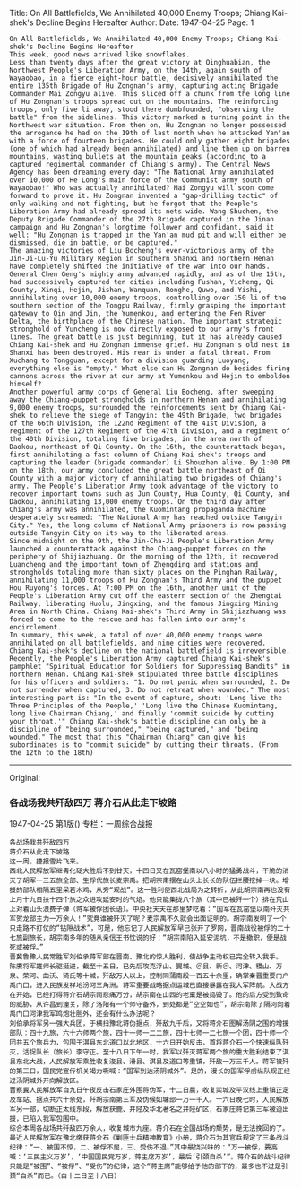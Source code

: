 Title: On All Battlefields, We Annihilated 40,000 Enemy Troops; Chiang Kai-shek's Decline Begins Hereafter
Author:
Date: 1947-04-25
Page: 1

    On All Battlefields, We Annihilated 40,000 Enemy Troops; Chiang Kai-shek's Decline Begins Hereafter
    This week, good news arrived like snowflakes.
    Less than twenty days after the great victory at Qinghuabian, the Northwest People's Liberation Army, on the 14th, again south of Wayaobao, in a fierce eight-hour battle, decisively annihilated the entire 135th Brigade of Hu Zongnan's army, capturing acting Brigade Commander Mai Zongyu alive. This sliced off a chunk from the long line of Hu Zongnan's troops spread out on the mountains. The reinforcing troops, only five li away, stood there dumbfounded, "observing the battle" from the sidelines. This victory marked a turning point in the Northwest war situation. From then on, Hu Zongnan no longer possessed the arrogance he had on the 19th of last month when he attacked Yan'an with a force of fourteen brigades. He could only gather eight brigades (one of which had already been annihilated) and line them up on barren mountains, wasting bullets at the mountain peaks (according to a captured regimental commander of Chiang's army). The Central News Agency has been dreaming every day: "The National Army annihilated over 10,000 of He Long's main force of the Communist army south of Wayaobao!" Who was actually annihilated? Mai Zongyu will soon come forward to prove it. Hu Zongnan invented a "gap-drilling tactic" of only walking and not fighting, but he forgot that the People's Liberation Army had already spread its nets wide. Wang Shuchen, the Deputy Brigade Commander of the 27th Brigade captured in the Jinan campaign and Hu Zongnan's longtime follower and confidant, said it well: "Hu Zongnan is trapped in the Yan'an mud pit and will either be dismissed, die in battle, or be captured."
    The amazing victories of Liu Bocheng's ever-victorious army of the Jin-Ji-Lu-Yu Military Region in southern Shanxi and northern Henan have completely shifted the initiative of the war into our hands.
    General Chen Geng's mighty army advanced rapidly, and as of the 15th, had successively captured ten cities including Fushan, Yicheng, Qi County, Xinqi, Hejin, Jishan, Wanquan, Ronghe, Quwo, and Yishi, annihilating over 10,000 enemy troops, controlling over 150 li of the southern section of the Tongpu Railway, firmly grasping the important gateway to Qin and Jin, the Yumenkou, and entering the Fen River Delta, the birthplace of the Chinese nation. The important strategic stronghold of Yuncheng is now directly exposed to our army's front lines. The great battle is just beginning, but it has already caused Chiang Kai-shek and Hu Zongnan immense grief. Hu Zongnan's old nest in Shanxi has been destroyed. His rear is under a fatal threat. From Xuchang to Tongguan, except for a division guarding Luoyang, everything else is "empty." What else can Hu Zongnan do besides firing cannons across the river at our army at Yumenkou and Hejin to embolden himself?
    Another powerful army corps of General Liu Bocheng, after sweeping away the Chiang-puppet strongholds in northern Henan and annihilating 9,000 enemy troops, surrounded the reinforcements sent by Chiang Kai-shek to relieve the siege of Tangyin: the 49th Brigade, two brigades of the 66th Division, the 122nd Regiment of the 41st Division, a regiment of the 127th Regiment of the 47th Division, and a regiment of the 40th Division, totaling five brigades, in the area north of Daokou, northeast of Qi County. On the 16th, the counterattack began, first annihilating a fast column of Chiang Kai-shek's troops and capturing the leader (brigade commander) Li Shouzhen alive. By 1:00 PM on the 18th, our army concluded the great battle northeast of Qi County with a major victory of annihilating two brigades of Chiang's army. The People's Liberation Army took advantage of the victory to recover important towns such as Jun County, Hua County, Qi County, and Daokou, annihilating 13,000 enemy troops. On the third day after Chiang's army was annihilated, the Kuomintang propaganda machine desperately screamed: "The National Army has reached outside Tangyin City." Yes, the long column of National Army prisoners is now passing outside Tangyin City on its way to the liberated areas.
    Since midnight on the 9th, the Jin-Cha-Ji People's Liberation Army launched a counterattack against the Chiang-puppet forces on the periphery of Shijiazhuang. On the morning of the 12th, it recovered Luancheng and the important town of Zhengding and stations and strongholds totaling more than sixty places on the Pinghan Railway, annihilating 11,000 troops of Hu Zongnan's Third Army and the puppet Hou Ruyong's forces. At 7:00 PM on the 16th, another unit of the People's Liberation Army cut off the eastern section of the Zhengtai Railway, liberating Huolu, Jingxing, and the famous Jingxing Mining Area in North China. Chiang Kai-shek's Third Army in Shijiazhuang was forced to come to the rescue and has fallen into our army's encirclement.
    In summary, this week, a total of over 40,000 enemy troops were annihilated on all battlefields, and nine cities were recovered. Chiang Kai-shek's decline on the national battlefield is irreversible. Recently, the People's Liberation Army captured Chiang Kai-shek's pamphlet "Spiritual Education for Soldiers for Suppressing Bandits" in northern Henan. Chiang Kai-shek stipulated three battle disciplines for his officers and soldiers: "1. Do not panic when surrounded, 2. Do not surrender when captured, 3. Do not retreat when wounded." The most interesting part is: "In the event of capture, shout: 'Long live the Three Principles of the People,' 'Long live the Chinese Kuomintang, long live Chairman Chiang,' and finally 'commit suicide by cutting your throat.'" Chiang Kai-shek's battle discipline can only be a discipline of "being surrounded," "being captured," and "being wounded." The most that this "Chairman Chiang" can give his subordinates is to "commit suicide" by cutting their throats. (From the 12th to the 18th)



<hr /> 

Original: 


### 各战场我共歼敌四万  蒋介石从此走下坡路

1947-04-25
第1版()
专栏：一周综合战报

    各战场我共歼敌四万
    蒋介石从此走下坡路 
    这一周，捷报雪片飞来。
    西北人民解放军继青化砭大胜后不到廿天，十四日又在瓦窑堡南以八小时的猛勇战斗，干脆的消灭了胡军一三五旅全部、生俘代旅长麦宗禹。把胡宗南摆在山头上长长的队伍拦腰挖掉一块。增援的部队相隔五里呆若木鸡，从旁“观战”。这一胜利使西北战局为之转折，从此胡宗南再也没有上月十九日挟十四个旅之众进攻延安时的气焰。他只能集拢八个旅（其中已被歼一个）排在荒山上对着山头浪费子弹（蒋军被俘团长语）。中央社天天在那里梦呓着：“国军在瓦窑堡以南歼灭共军贺龙部主力一万余人！”究竟谁被歼灭了呢？麦宗禹不久就会出面证明的。胡宗南发明了一个只走路不打仗的“钻隙战术”，可是，他忘记了人民解放军早已张开了罗网，晋南战役被俘的二十七旅副旅长，胡宗南多年的随从亲信王书忱说的好：“胡宗南陷入延安泥坑，不是撤职，便是战死或被俘。”
    晋冀鲁豫人民常胜军刘伯承蒋军部在晋南、豫北的惊人胜利，使战争主动权已完全转入我手。
    陈赓将军雄师长驱挺进，截至十五日，已先后攻克浮山、翼城、＠县、新＠、河津、稷山、万泉、荣河、曲沃、猗氏等十城，歼敌万人以上，控制同蒲南段一百五十余里，确掌秦晋重要门户禹门口，进入民族发祥地汾河三角洲。蒋军重要战略据点运城已直接暴露在我大军阵前。大战方在开始，已经打得蒋介石胡宗南悲痛万分，胡宗南在山西的老窠是被捣毁了。他的后方受到致命的威胁，从许昌到潼关，除了洛阳有一个师守备外，到处都是“空空如也”，胡宗南除了隔河向着禹门口河津我军鸣炮壮胆外，还会有什么办法呢？
    刘伯承将军另一强大兵团，于横扫豫北蒋伪据点，歼敌九千后，又将蒋介石图解汤阴之围的增援部队：四十九旅，六十六师两个旅，四十一师一二二旅，四十七师一二七旅一个团，四十师一个团共五个旅兵力，包围于淇县东北道口以北地区，十六日开始反击，首将蒋介石一个快速纵队歼灭，活捉队长（旅长）李守正。至十八日下午一时，我军以歼灭蒋军两个旅的重大胜利结束了淇县东北大战，人民解放军乘胜收复浚县、滑县、淇县及道口等重镇，歼敌一万三千人。蒋军被歼的第三日，国民党宣传机关竭力嘶喊：“国军到达汤阴城外”。是的，漫长的国军俘虏纵队现正经过汤阴城外开向解放区。
    晋察冀人民解放军自九日午夜反击石家庄外围蒋伪军，十二日晨，收复栾城及平汉线上重镇正定及车站、据点共六十余处，歼胡宗南第三军及伪候如墉部一万一千人。十六日晚七时，人民解放军另一部，切断正太线东段，解放获鹿、井陉及华北著名之井陉矿区，石家庄蒋记第三军被迫出援，已陷入我军包围中。
    综合本周各战场共歼敌四万余人，收复城市九座。蒋介石在全国战场的颓势，是无法挽回的了。最近人民解放军在豫北缴获蒋介石《剿匪士兵精神教育》小册，蒋介石为其官兵规定了三条战斗纪律：“一、被围不惊，二、被俘不屈，三、受伤不退。”其中最饶兴味的：“万一被俘，要高喊：‘三民主义万岁’，‘中国国民党万岁，蒋主席万岁’，最后‘引颈自杀’”。蒋介石的战斗纪律只能是“被围”、“被俘”、“受伤”的纪律，这个“蒋主席”能够给予他的部下的，最多也不过是引颈“自杀”而已。（自十二日至十八日）
